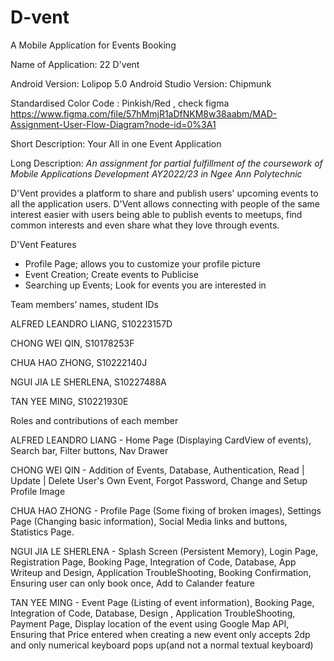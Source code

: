 # D-vent
A Mobile Application for Events Booking


Name of Application: 22 D'vent

Android Version: Lolipop 5.0 
Android Studio Version: Chipmunk

Standardised Color Code : Pinkish/Red , check figma
https://www.figma.com/file/57hMmjR1aDfNKM8w38aabm/MAD-Assignment-User-Flow-Diagram?node-id=0%3A1 

Short Description:
Your All in one Event Application

Long Description:
*An assignment for partial fulfillment of the coursework of Mobile Applications Development AY2022/23 in Ngee Ann Polytechnic*

D'Vent provides a platform to share and publish users' upcoming events to all the application users. D'Vent allows connecting with people of the same interest easier with users being able to publish events to meetups, find common interests and even share what they love through events. 

D'Vent Features
- Profile Page; allows you to customize your profile picture
- Event Creation; Create events to Publicise
- Searching up Events; Look for events you are interested in


Team members’ names, student IDs

  ALFRED LEANDRO LIANG, S10223157D
  
  CHONG WEI QIN, S10178253F
  
  CHUA HAO ZHONG, S10222140J
  
  NGUI JIA LE SHERLENA, S10227488A
  
  TAN YEE MING, S10221930E

  
Roles and contributions of each member

  ALFRED LEANDRO LIANG - Home Page (Displaying CardView of events), Search bar, Filter buttons, Nav Drawer 
  
  CHONG WEI QIN - Addition of Events, Database, Authentication, Read | Update | Delete User's Own Event, Forgot Password, Change and Setup Profile Image
  
  CHUA HAO ZHONG - Profile Page (Some fixing of broken images), Settings Page (Changing basic information), Social Media links and buttons, Statistics Page.
  
  NGUI JIA LE SHERLENA - Splash Screen (Persistent Memory), Login Page, Registration Page, Booking Page, Integration of Code, Database, App Writeup and Design, Application TroubleShooting, Booking Confirmation, Ensuring user can only book once, Add to Calander feature 
  
  TAN YEE MING - Event Page (Listing of event information), Booking Page, Integration of Code, Database, Design , Application TroubleShooting, Payment Page, Display location of the event using Google Map API, Ensuring that Price entered when creating a new event only accepts 2dp and only numerical keyboard pops up(and not a normal textual keyboard)

